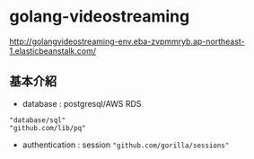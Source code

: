 # golang-videostreaming


http://golangvideostreaming-env.eba-zvpmmryb.ap-northeast-1.elasticbeanstalk.com/


## 基本介紹


* database : postgresql/AWS RDS
```
"database/sql"
"github.com/lib/pq"
```
* authentication : session
`"github.com/gorilla/sessions"`
